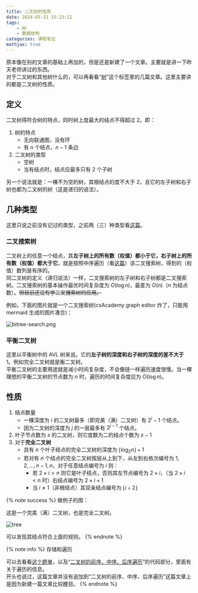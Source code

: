 ```yaml
---
title: 二叉树的性质
date: 2024-03-31 15:23:12
tags:
    - 树
    - 数据结构
categories: 课程笔记
mathjax: true
---
```


原本像在别的文章的基础上再加的，但是还是新建了一个文章。主要就是讲一下昨天老师讲过的东西。  
对于二叉树和其他树什么的，可以再看看“[树](/tags/%E6%A0%91)”这个标签里的几篇文章。这里主要讲的都是二叉树的性质。

## 定义
二叉树得符合树的特点，同时树上度最大的结点不得超过 2。<!--more-->即：

1. 树的特点
    - 无向联通图，没有环
    - 有 $n$ 个结点，$n - 1$ 条边
2. 二叉树的类型
    - 空树
    - 当有结点时，结点应最多只有 $2$ 个子树

另一个说法就是：一棵不为空的树，其根结点的度不大于 $2$，且它的左子树和右子树也都为二叉树的树（这是递归的说法）。

## 几种类型
这里只说之前没有记过的类型，之前两（三）种类型看[这篇](/posts/graph-tree/#二叉树的概念)。

### 二叉搜索树
二叉树上的任意一个结点，其**左子树上的所有数（权值）都小于它，右子树上的所有数（权值）都大于它**。就是按照中序遍历（看[这篇](/posts/binarytree-fme)）该二叉搜索树，得到的（权值）数列是有序的。  
同二叉树的定义（递归说法）一样，二叉搜索树的左子树和右子树都是二叉搜索树。二叉搜索树的基本操作最优时间复杂度为 $O(\log n)$，最差为 $O(n)$（$n$ 为结点数）。~~但目前还没有学二叉搜索树的应用。~~

例如，下面的图片就是一个二叉搜索树(csAcademy graph editor 炸了，只能用 mermaid 生成的图片凑合)：

![bitree-search.png](https://s2.loli.net/2024/03/31/2gVfskEiGev4pCn.png)

### 平衡二叉树
这里以平衡树中的 AVL 树来说。它的**左子树的深度和右子树的深度的差不大于** $1$。例如完全二叉树就是衡二叉树。  
平衡二叉树的主要用途就是减小时间复杂度，不会像链一样遍历速度很慢。当一棵理想的平衡二叉树的节点数为 $n$ 时，遍历的时间复杂度应为 $O(\log n)$。

## 性质
1. 结点数量
    - 一棵深度为 $i$ 的二叉树最多（即完美（满）二叉树）有 $2^i - 1$ 个结点。
    - 因为二叉树的深度为 $j$ 的一层最多有 $2^{j - 1}$ 个结点。
2. 叶子节点数为 $x$ 的二叉树，则它度数为二的结点个数为 $x - 1$
3. 对于**完全二叉树**
    - 具有 $n$ 个叶子结点的完全二叉树的深度为 $\lfloor \log_2 n \rfloor + 1$
    - 若对有 $n$ 个结点的完全二叉树按层从上到下，从左到右依次编号为 $1, 2, ..., n - 1, n$，对于任意结点编号为 $i$ 则：
        - 若 $2 \times i > n$ 则它是叶子结点，否则其左节点编号为 $2 \times i$，（当 $2 \times i < n$ 时）右结点编号为 $2 \times i + 1$
        - 当 $i \ne 1$（非根结点）其双亲结点编号为 $\lfloor i \div 2 \rfloor$

{% note success %}
做例子的图：

这是一个完美（满）二叉树，也是完全二叉树。

![tree](https://s2.loli.net/2023/12/16/O51sWLVJvfdu9ai.png)

可以发现其结点符合上面的规则。
{% endnote %}

{% note info %}
存储和遍历

可以去看看[这个题单](https://www.luogu.com.cn/training/491819)，以及“[二叉树的前序、中序、后序遍历](/posts/binarytree-fme/#前、中、后序遍历代码)”的代码部分，里面有关于遍历的信息。  
开头也说过，这篇文章并没有追加到“二叉树的前序、中序、后序遍历”这篇文章上是因为新建一篇文章比较醒目。
{% endnote %}